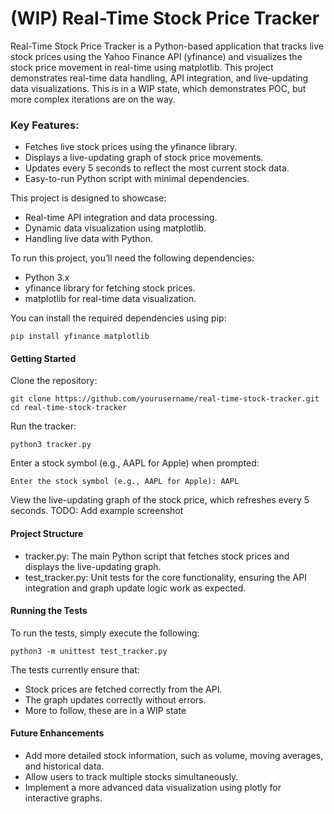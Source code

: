 # (WIP) Real-Time Stock Price Tracker

Real-Time Stock Price Tracker is a Python-based application that tracks live stock prices using the Yahoo Finance API (yfinance) and visualizes the stock price movement in real-time using matplotlib. 
This project demonstrates real-time data handling, API integration, and live-updating data visualizations. This is in a WIP state, which
demonstrates POC, but more complex iterations are on the way.

### Key Features:
- Fetches live stock prices using the yfinance library.
- Displays a live-updating graph of stock price movements.
- Updates every 5 seconds to reflect the most current stock data.
- Easy-to-run Python script with minimal dependencies.

This project is designed to showcase:

- Real-time API integration and data processing.
- Dynamic data visualization using matplotlib.
- Handling live data with Python.

To run this project, you’ll need the following dependencies:

- Python 3.x
- yfinance library for fetching stock prices.
- matplotlib for real-time data visualization.

You can install the required dependencies using pip:
```
pip install yfinance matplotlib
```

#### Getting Started
Clone the repository:
```
git clone https://github.com/yourusername/real-time-stock-tracker.git
cd real-time-stock-tracker
```

Run the tracker:
```
python3 tracker.py
```

Enter a stock symbol (e.g., AAPL for Apple) when prompted:
```
Enter the stock symbol (e.g., AAPL for Apple): AAPL
```

View the live-updating graph of the stock price, which refreshes every 5 seconds.
TODO: Add example screenshot


#### Project Structure
- tracker.py: The main Python script that fetches stock prices and displays the live-updating graph.
- test_tracker.py: Unit tests for the core functionality, ensuring the API integration and graph update logic work as expected.

#### Running the Tests
To run the tests, simply execute the following:
```
python3 -m unittest test_tracker.py
```
The tests currently ensure that:

- Stock prices are fetched correctly from the API.
- The graph updates correctly without errors.
- More to follow, these are in a WIP state

#### Future Enhancements
- Add more detailed stock information, such as volume, moving averages, and historical data.
- Allow users to track multiple stocks simultaneously.
- Implement a more advanced data visualization using plotly for interactive graphs.

